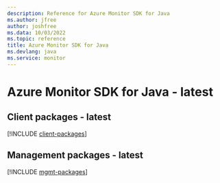 ```yaml
---
description: Reference for Azure Monitor SDK for Java
ms.author: jfree
author: joshfree
ms.data: 10/03/2022
ms.topic: reference
title: Azure Monitor SDK for Java
ms.devlang: java
ms.service: monitor
---
```

# Azure Monitor SDK for Java - latest

## Client packages - latest
[!INCLUDE [client-packages](monitor-client-index.md)]
## Management packages - latest
[!INCLUDE [mgmt-packages](monitor-mgmt-index.md)]
